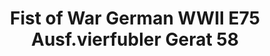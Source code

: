 ---
layout: product
title: "Fist of War German WWII E75 Ausf.vierfubler Gerat 58"
price: "1900" 
desc: "Maketa"
img_path: "/assets/img/UA72115.jpg"
brand: "N/A"
available: false
special_offer: false
new: false
soon: false
cat: "010000"
subcat: "013300"
subsubcat: "0N/A"
sifra: "UA72115"
popular: false
---